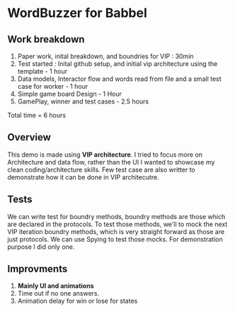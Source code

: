 # WordBuzzer for Babbel

## Work breakdown

1. Paper work, inital breakdown, and boundries for VIP : 30min 
2. Test started : Inital github setup, and initial vip architecture using the template - 1 hour
3. Data models, Interactor flow and words read from file and a small test case for worker - 1 hour
4. Simple game board Design - 1 Hour 
5. GamePlay, winner and test cases - 2.5 hours

Total time = 6 hours

## Overview
This demo is made using **VIP architecture**. I tried to focus more on Architecture and data flow, rather than the UI
I wanted to showcase my clean coding/architecture skills. 
Few test case are also writter to demonstrate how it can be done in VIP architecutre.

## Tests
We can write test for boundry methods, boundry methods are those which are declared in the protocols. To test those methods, we'll to mock the next VIP iteration boundry methods, which is very straight forward as those are just protocols. We can use Spying to test those mocks. For demonstration purpose I did only one.


## Improvments
1. **Mainly UI and animations**
2. Time out if no one answers.
3. Animation delay for win or lose for states
